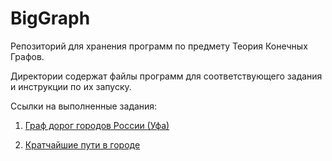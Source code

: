 # BigGraph

Репозиторий для хранения программ по предмету Теория Конечных Графов.

Директории содержат файлы программ для соответствующего задания и инструкции по их запуску.

Ссылки на выполненные задания:

1. [Граф дорог городов России (Уфа)](https://github.com/vahriin/BigGraph/tree/master/Task1)

1. [Кратчайшие пути в городе](https://github.com/vahriin/BigGraph/tree/master/Task2)
